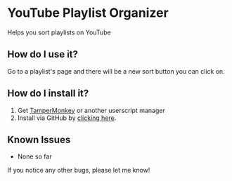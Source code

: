 # YouTube Playlist Organizer

Helps you sort playlists on YouTube

## How do I use it?

Go to a playlist's page and there will be a new sort button you can click on.

## How do I install it?

1. Get [TamperMonkey](https://tampermonkey.net/) or another userscript manager
2. Install via GitHub by [clicking here](https://raw.githubusercontent.com/skoshy/YouTubePlaylistOrganizer/master/userscript.user.js).

## Known Issues

- None so far

If you notice any other bugs, please let me know!